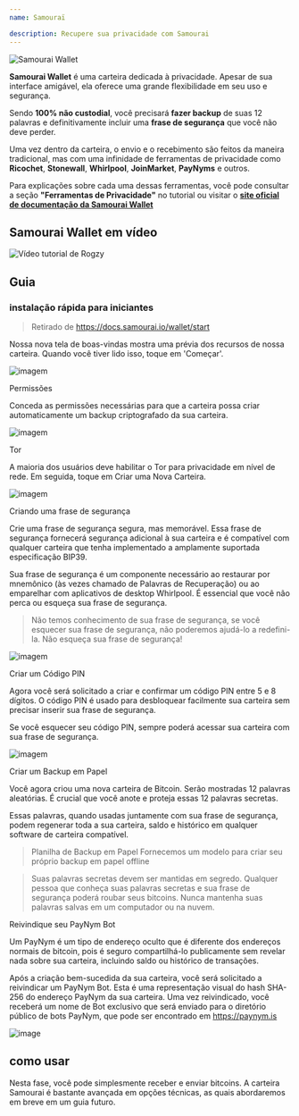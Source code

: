 ```yaml
---
name: Samouraï

description: Recupere sua privacidade com Samourai
---
```


![Samourai Wallet](assets/cover.jpeg)

**Samourai Wallet** é uma carteira dedicada à privacidade. Apesar de sua interface amigável, ela oferece uma grande flexibilidade em seu uso e segurança.

Sendo **100% não custodial**, você precisará **fazer backup** de suas 12 palavras e definitivamente incluir uma **frase de segurança** que você não deve perder.

Uma vez dentro da carteira, o envio e o recebimento são feitos da maneira tradicional, mas com uma infinidade de ferramentas de privacidade como **Ricochet**, **Stonewall**, **Whirlpool**, **JoinMarket**, **PayNyms** e outros.

Para explicações sobre cada uma dessas ferramentas, você pode consultar a seção **"Ferramentas de Privacidade"** no tutorial ou visitar o [**site oficial de documentação da Samourai Wallet**](https://docs.samourai.io/)

## Samourai Wallet em vídeo

![Vídeo tutorial de Rogzy](https://youtu.be/ajs1a8m76TI)

## Guia

### instalação rápida para iniciantes

> Retirado de https://docs.samourai.io/wallet/start

Nossa nova tela de boas-vindas mostra uma prévia dos recursos de nossa carteira. Quando você tiver lido isso, toque em 'Começar'.

![imagem](assets/1.png)

Permissões

Conceda as permissões necessárias para que a carteira possa criar automaticamente um backup criptografado da sua carteira.

![imagem](assets/2.png)

Tor

A maioria dos usuários deve habilitar o Tor para privacidade em nível de rede. Em seguida, toque em Criar uma Nova Carteira.

![imagem](assets/3.png)

Criando uma frase de segurança

Crie uma frase de segurança segura, mas memorável. Essa frase de segurança fornecerá segurança adicional à sua carteira e é compatível com qualquer carteira que tenha implementado a amplamente suportada especificação BIP39.

Sua frase de segurança é um componente necessário ao restaurar por mnemônico (às vezes chamado de Palavras de Recuperação) ou ao emparelhar com aplicativos de desktop Whirlpool. É essencial que você não perca ou esqueça sua frase de segurança.

> Não temos conhecimento de sua frase de segurança, se você esquecer sua frase de segurança, não poderemos ajudá-lo a redefini-la.
> Não esqueça sua frase de segurança!

![imagem](assets/4.png)

Criar um Código PIN

Agora você será solicitado a criar e confirmar um código PIN entre 5 e 8 dígitos. O código PIN é usado para desbloquear facilmente sua carteira sem precisar inserir sua frase de segurança.

Se você esquecer seu código PIN, sempre poderá acessar sua carteira com sua frase de segurança.

![imagem](assets/5.png)

Criar um Backup em Papel

Você agora criou uma nova carteira de Bitcoin. Serão mostradas 12 palavras aleatórias. É crucial que você anote e proteja essas 12 palavras secretas.

Essas palavras, quando usadas juntamente com sua frase de segurança, podem regenerar toda a sua carteira, saldo e histórico em qualquer software de carteira compatível.

> Planilha de Backup em Papel Fornecemos um modelo para criar seu próprio backup em papel offline

> Suas palavras secretas devem ser mantidas em segredo. Qualquer pessoa que conheça suas palavras secretas e sua frase de segurança poderá roubar seus bitcoins. Nunca mantenha suas palavras salvas em um computador ou na nuvem.

Reivindique seu PayNym Bot

Um PayNym é um tipo de endereço oculto que é diferente dos endereços normais de bitcoin, pois é seguro compartilhá-lo publicamente sem revelar nada sobre sua carteira, incluindo saldo ou histórico de transações.

Após a criação bem-sucedida da sua carteira, você será solicitado a reivindicar um PayNym Bot. Esta é uma representação visual do hash SHA-256 do endereço PayNym da sua carteira.
Uma vez reivindicado, você receberá um nome de Bot exclusivo que será enviado para o diretório público de bots PayNym, que pode ser encontrado em https://paynym.is

![image](assets/6.png)

## como usar

Nesta fase, você pode simplesmente receber e enviar bitcoins. A carteira Samourai é bastante avançada em opções técnicas, as quais abordaremos em breve em um guia futuro.
